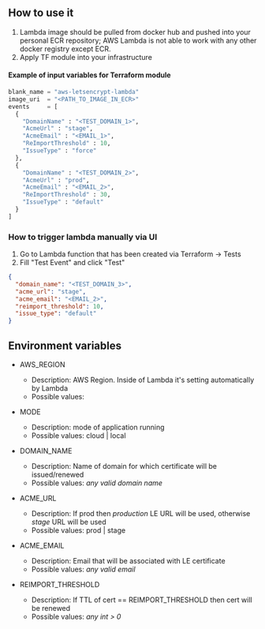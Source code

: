 ## How to use it

1. Lambda image should be pulled from docker hub and pushed into your personal ECR repository; AWS Lambda is not able to
   work with any other docker registry except ECR.
2. Apply TF module into your infrastructure

#### Example of input variables for Terraform module

```terraform
blank_name = "aws-letsencrypt-lambda"
image_uri  = "<PATH_TO_IMAGE_IN_ECR>"
events     = [
  {
    "DomainName" : "<TEST_DOMAIN_1>",
    "AcmeUrl" : "stage",
    "AcmeEmail" : "<EMAIL_1>",
    "ReImportThreshold" : 10,
    "IssueType" : "force"
  },
  {
    "DomainName" : "<TEST_DOMAIN_2>",
    "AcmeUrl" : "prod",
    "AcmeEmail" : "<EMAIL_2>",
    "ReImportThreshold" : 30,
    "IssueType" : "default"
  }
]
```

### How to trigger lambda manually via UI

1. Go to Lambda function that has been created via Terraform -> Tests
2. Fill "Test Event" and click "Test"

```json
{
  "domain_name": "<TEST_DOMAIN_3>",
  "acme_url": "stage",
  "acme_email": "<EMAIL_2>",
  "reimport_threshold": 10,
  "issue_type": "default"
}
```

## Environment variables

* AWS_REGION
    * Description: AWS Region. Inside of Lambda it's setting automatically by Lambda
    * Possible values:

* MODE
    * Description: mode of application running
    * Possible values: cloud | local

* DOMAIN_NAME
    * Description: Name of domain for which certificate will be issued/renewed
    * Possible values: *any valid domain name*

* ACME_URL
    * Description: If prod then *production* LE URL will be used, otherwise *stage* URL will be used
    * Possible values: prod | stage

* ACME_EMAIL
    * Description: Email that will be associated with LE certificate
    * Possible values: *any valid email*

* REIMPORT_THRESHOLD
    * Description: If TTL of cert == REIMPORT_THRESHOLD then cert will be renewed
    * Possible values: *any int > 0*

